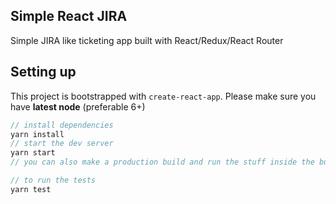 ## Simple React JIRA

Simple JIRA like ticketing app built with React/Redux/React Router

## Setting up

This project is bootstrapped with `create-react-app`. Please make sure you have **latest node** (preferable 6+)

```javascript
// install dependencies
yarn install
// start the dev server
yarn start
// you can also make a production build and run the stuff inside the build folder

// to run the tests
yarn test
```
